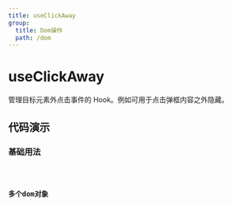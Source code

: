```yaml
---
title: useClickAway
group:
  title: Dom操作
  path: /dom
---
```


# useClickAway

管理目标元素外点击事件的 Hook。例如可用于点击弹框内容之外隐藏。


## 代码演示

### 基础用法

<code src="./demos/demo1.tsx" />


### 多个dom对象

<code src="./demos/demo2.tsx" />
